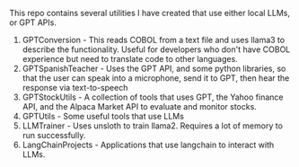 This repo contains several utilities I have created that use either local LLMs, or GPT APIs.

1.  GPTConversion - This reads COBOL from a text file and uses llama3 to describe the functionality.  Useful for developers who don't have COBOL experience but need to translate code to other languages.
2.  GPTSpanishTeacher - Uses the GPT API, and some python libraries, so that the user can speak into a microphone, send it to GPT, then hear the response via text-to-speech
3.  GPTStockUtils - A collection of tools that uses GPT, the Yahoo finance API, and the Alpaca Market API to evaluate and monitor stocks.
4.  GPTUtils - Some useful tools that use LLMs
5.  LLMTrainer - Uses unsloth to train llama2.  Requires a lot of memory to run successfully.
6.  LangChainProjects - Applications that use langchain to interact with LLMs.  
